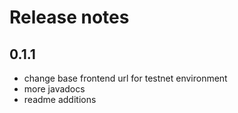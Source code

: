 # Release notes
## 0.1.1
 - change base frontend url for testnet environment
 - more javadocs
 - readme additions